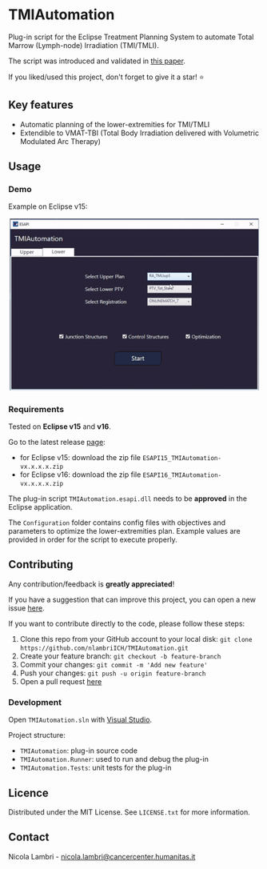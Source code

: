 # TMIAutomation

Plug-in script for the Eclipse Treatment Planning System to automate Total Marrow (Lymph-node) Irradiation (TMI/TMLI).

The script was introduced and validated in [this paper](https://doi.org/10.1007/s00066-022-02014-0).

If you liked/used this project, don't forget to give it a star! :star:

## Key features

* Automatic planning of the lower-extremities for TMI/TMLI
* Extendible to VMAT-TBI (Total Body Irradiation delivered with Volumetric Modulated Arc Therapy)

## Usage

### Demo

Example on Eclipse v15:

![demo-ESAPI15](demo/demo_short_ESAPI15.gif)

### Requirements

Tested on **Eclipse v15** and **v16**.

Go to the latest release [page](https://github.com/nlambriICH/TMIAutomation/releases/latest):

* for Eclipse v15: download the zip file `ESAPI15_TMIAutomation-vx.x.x.x.zip`
* for Eclipse v16: download the zip file `ESAPI16_TMIAutomation-vx.x.x.x.zip`

The plug-in script `TMIAutomation.esapi.dll` needs to be **approved** in the Eclipse application.

The `Configuration` folder contains config files with objectives and parameters to optimize the lower-extremities plan.
Example values are provided in order for the script to execute properly.

## Contributing

Any contribution/feedback is **greatly appreciated**!

If you have a suggestion that can improve this project, you can open a new issue [here](https://github.com/nlambriICH/TMIAutomation/issues).

If you want to contribute directly to the code, please follow these steps:

1. Clone this repo from your GitHub account to your local disk: `git clone https://github.com/nlambriICH/TMIAutomation.git`
2. Create your feature branch: `git checkout -b feature-branch`
3. Commit your changes: `git commit -m 'Add new feature'`
4. Push your changes: `git push -u origin feature-branch`
5. Open a pull request [here](https://github.com/nlambriICH/TMIAutomation/pulls)

### Development

Open `TMIAutomation.sln` with [Visual Studio](https://visualstudio.microsoft.com/).

Project structure:

* `TMIAutomation`: plug-in source code
* `TMIAutomation.Runner`: used to run and debug the plug-in
* `TMIAutomation.Tests`: unit tests for the plug-in

## Licence

Distributed under the MIT License. See `LICENSE.txt` for more information.

## Contact

Nicola Lambri - nicola.lambri@cancercenter.humanitas.it
